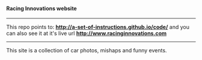#### Racing Innovations website
___
This repo points to: **http://a-set-of-instructions.github.io/code/** and you can also see it at it's live url **http://www.racinginnovations.com**
___
This site is a collection of car photos, mishaps and funny events.
